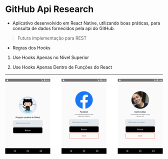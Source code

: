 # GitHub Api Research

- Aplicativo desenvolvido em React Native, utilizando boas práticas, para consulta de dados fornecidos pela api do GitHub.

> Futura implementação para REST

- Regras dos Hooks

1. Use Hooks Apenas no Nível Superior

2. Use Hooks Apenas Dentro de Funções do React

---

<img src="https://raw.githubusercontent.com/dcalds/github-api-app/master/src/assets/Screenshots.jpg" alt="Image" width="900">
